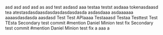 asd
asd
asd
asd
as
asd
test
asdasd
aaa
testaa
testst
asdaaa
tokenasdaasd
tea
atestasdasdaasdasdasdasdasdasda
asdasdaaa
asdaaaaaa
aaaasdasdasda
aasdasd
Test Test APIaaaa
Testaaasd
Testaa
Testtest
Test
TEsta
Secondary test commit #mention Daniel Minion test fix
Secondary test commit #mention Daniel Minion test fix
a
aaa
a
